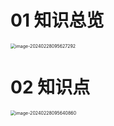 # 01 知识总览

<img src="https://cvp.oss-cn-shanghai.aliyuncs.com/picgo/202402280956351.png" alt="image-20240228095627292" style="zoom:50%;" />



# 02 知识点

<img src="https://cvp.oss-cn-shanghai.aliyuncs.com/picgo/202402280956022.png" alt="image-20240228095640860" style="zoom:50%;" />